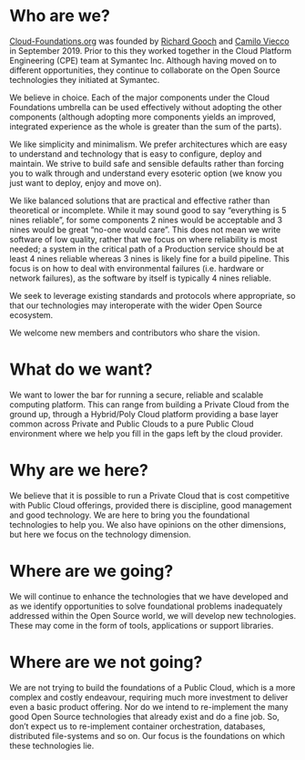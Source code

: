 # Who are we?

[Cloud-Foundations.org](https://www.cloud-foundations.org/) was
founded by
[Richard Gooch](https://www.linkedin.com/in/richard-gooch-00412bb1/)
and [Camilo Viecco](https://www.linkedin.com/in/camilo-viecco-40417a2/)
in September 2019. Prior to this they worked together in the Cloud
Platform Engineering (CPE) team at Symantec Inc. Although having moved
on to different opportunities, they continue to collaborate on the
Open Source technologies they initiated at Symantec.

We believe in choice. Each of the major components under the Cloud
Foundations umbrella can be used effectively without adopting the
other components (although adopting more components yields an
improved, integrated experience as the whole is greater than the sum
of the parts).

We like simplicity and minimalism. We prefer architectures which are
easy to understand and technology that is easy to configure, deploy
and maintain. We strive to build safe and sensible defaults rather
than forcing you to walk through and understand every esoteric option
(we know you just want to deploy, enjoy and move on).

We like balanced solutions that are practical and effective rather
than theoretical or incomplete. While it may sound good to say
“everything is 5 nines reliable”, for some components 2 nines would be
acceptable and 3 nines would be great “no-one would care”. This does
not mean we write software of low quality, rather that we focus on
where reliability is most needed; a system in the critical path of a
Production service should be at least 4 nines reliable whereas 3 nines
is likely fine for a build pipeline. This focus is on how to deal with
environmental failures (i.e. hardware or network failures), as the
software by itself is typically 4 nines reliable.

We seek to leverage existing standards and protocols where
appropriate, so that our technologies may interoperate with the wider
Open Source ecosystem.

We welcome new members and contributors who share the vision.

# What do we want?

We want to lower the bar for running a secure, reliable and scalable
computing platform. This can range from building a Private Cloud from
the ground up, through a Hybrid/Poly Cloud platform providing a base
layer common across Private and Public Clouds to a pure Public Cloud
environment where we help you fill in the gaps left by the cloud
provider.

# Why are we here?

We believe that it is possible to run a Private Cloud that is cost
competitive with Public Cloud offerings, provided there is discipline,
good management and good technology. We are here to bring you the
foundational technologies to help you. We also have opinions on the
other dimensions, but here we focus on the technology dimension.

# Where are we going?

We will continue to enhance the technologies that we have developed
and as we identify opportunities to solve foundational problems
inadequately addressed within the Open Source world, we will develop
new technologies. These may come in the form of tools, applications or
support libraries.

# Where are we not going?

We are not trying to build the foundations of a Public Cloud, which is
a more complex and costly endeavour, requiring much more investment to
deliver even a basic product offering. Nor do we intend to
re-implement the many good Open Source technologies that already exist
and do a fine job. So, don’t expect us to re-implement container
orchestration, databases, distributed file-systems and so on. Our
focus is the foundations on which these technologies lie.
